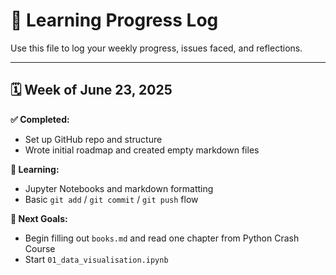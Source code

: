 # 📓 Learning Progress Log

Use this file to log your weekly progress, issues faced, and reflections.

---

## 🗓️ Week of June 23, 2025
**✅ Completed:**
- Set up GitHub repo and structure
- Wrote initial roadmap and created empty markdown files

**🧠 Learning:**
- Jupyter Notebooks and markdown formatting
- Basic `git add` / `git commit` / `git push` flow

**📝 Next Goals:**
- Begin filling out `books.md` and read one chapter from Python Crash Course
- Start `01_data_visualisation.ipynb`
